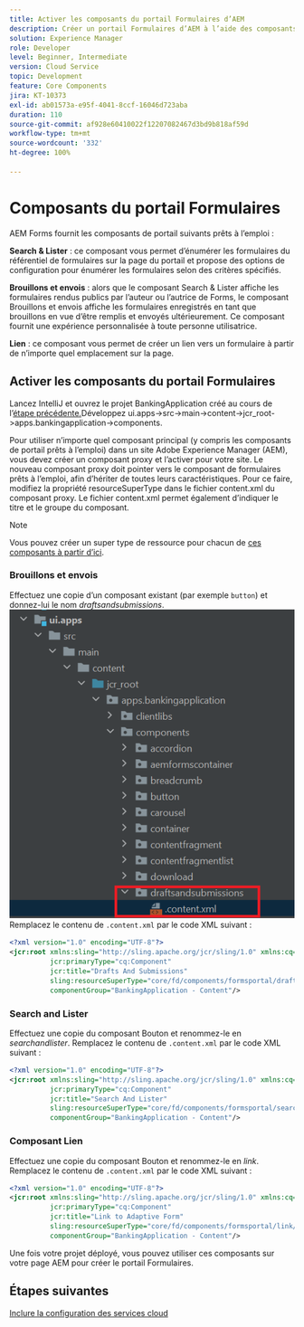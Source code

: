 ```yaml
---
title: Activer les composants du portail Formulaires d’AEM
description: Créer un portail Formulaires d’AEM à l’aide des composants principaux
solution: Experience Manager
role: Developer
level: Beginner, Intermediate
version: Cloud Service
topic: Development
feature: Core Components
jira: KT-10373
exl-id: ab01573a-e95f-4041-8ccf-16046d723aba
duration: 110
source-git-commit: af928e60410022f12207082467d3bd9b818af59d
workflow-type: tm+mt
source-wordcount: '332'
ht-degree: 100%

---
```


# Composants du portail Formulaires

AEM Forms fournit les composants de portail suivants prêts à l’emploi :

**Search &amp; Lister** : ce composant vous permet d’énumérer les formulaires du référentiel de formulaires sur la page du portail et propose des options de configuration pour énumérer les formulaires selon des critères spécifiés.

**Brouillons et envois** : alors que le composant Search &amp; Lister affiche les formulaires rendus publics par l’auteur ou l’autrice de Forms, le composant Brouillons et envois affiche les formulaires enregistrés en tant que brouillons en vue d’être remplis et envoyés ultérieurement. Ce composant fournit une expérience personnalisée à toute personne utilisatrice.

**Lien** : ce composant vous permet de créer un lien vers un formulaire à partir de n’importe quel emplacement sur la page.

## Activer les composants du portail Formulaires

Lancez IntelliJ et ouvrez le projet BankingApplication créé au cours de l’[étape précédente.](./getting-started.md)Développez ui.apps->src->main->content->jcr_root->apps.bankingapplication->components.

Pour utiliser n’importe quel composant principal (y compris les composants de portail prêts à l’emploi) dans un site Adobe Experience Manager (AEM), vous devez créer un composant proxy et l’activer pour votre site.
Le nouveau composant proxy doit pointer vers le composant de formulaires prêts à l’emploi, afin d’hériter de toutes leurs caractéristiques. Pour ce faire, modifiez la propriété resourceSuperType dans le fichier content.xml du composant proxy. Le fichier content.xml permet également d’indiquer le titre et le groupe du composant.
>[!NOTE]
>
> Vous pouvez créer un super type de ressource pour chacun de [ces composants à partir d’ici](https://github.com/adobe/aem-core-forms-components/tree/master/ui.apps/src/main/content/jcr_root/apps/core/fd/components/formsportal).


### Brouillons et envois

Effectuez une copie d’un composant existant (par exemple `button`) et donnez-lui le nom _draftsandsubmissions_.
![draftsandsubmissions](assets/forms-portal-components2.png)
Remplacez le contenu de `.content.xml` par le code XML suivant :

```xml
<?xml version="1.0" encoding="UTF-8"?>
<jcr:root xmlns:sling="http://sling.apache.org/jcr/sling/1.0" xmlns:cq="http://www.day.com/jcr/cq/1.0" xmlns:jcr="http://www.jcp.org/jcr/1.0"
          jcr:primaryType="cq:Component"
          jcr:title="Drafts And Submissions"
          sling:resourceSuperType="core/fd/components/formsportal/draftsandsubmissions/v1/draftsandsubmissions"
          componentGroup="BankingApplication - Content"/>
```

### Search and Lister

Effectuez une copie du composant Bouton et renommez-le en _searchandlister_.
Remplacez le contenu de `.content.xml` par le code XML suivant :


```xml
<?xml version="1.0" encoding="UTF-8"?>
<jcr:root xmlns:sling="http://sling.apache.org/jcr/sling/1.0" xmlns:cq="http://www.day.com/jcr/cq/1.0" xmlns:jcr="http://www.jcp.org/jcr/1.0"
          jcr:primaryType="cq:Component"
          jcr:title="Search And Lister"
          sling:resourceSuperType="core/fd/components/formsportal/searchlister/v1/searchlister"
          componentGroup="BankingApplication - Content"/>
```

### Composant Lien

Effectuez une copie du composant Bouton et renommez-le en _link_.
Remplacez le contenu de `.content.xml` par le code XML suivant :


```xml
<?xml version="1.0" encoding="UTF-8"?>
<jcr:root xmlns:sling="http://sling.apache.org/jcr/sling/1.0" xmlns:cq="http://www.day.com/jcr/cq/1.0" xmlns:jcr="http://www.jcp.org/jcr/1.0"
          jcr:primaryType="cq:Component"
          jcr:title="Link to Adaptive Form"
          sling:resourceSuperType="core/fd/components/formsportal/link/v2/link"
          componentGroup="BankingApplication - Content"/>
```

Une fois votre projet déployé, vous pouvez utiliser ces composants sur votre page AEM pour créer le portail Formulaires.

## Étapes suivantes

[Inclure la configuration des services cloud](./azure-storage-fdm.md)
